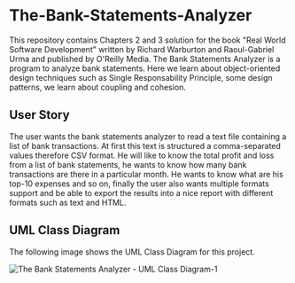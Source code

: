 # The-Bank-Statements-Analyzer

This repository contains Chapters 2 and 3 solution for the book "Real World Software Development" written by Richard Warburton and Raoul-Gabriel Urma and published by O'Reilly Media.
The Bank Statements Analyzer is a program to analyze bank statements. Here we learn about object-oriented design techniques such as Single Responsability Principle, some design patterns, we learn about coupling and cohesion.

## User Story
The user wants the bank statements analyzer to read a text file containing a list of bank transactions. At first this text is structured a comma-separated values therefore CSV format. He will like to know the total profit and loss from a list of bank statements, he wants to know how many bank transactions are there in a particular month. He wants to know what are his top-10 expenses and so on, finally the user also wants multiple formats support and be able to export the results into a nice report with different formats such as text and HTML.

## UML Class Diagram

The following image shows the UML Class Diagram for this project.

![The Bank Statements Analyzer - UML Class Diagram-1](https://user-images.githubusercontent.com/47066093/137827855-b06d8dcc-4fa6-44c1-925e-78d0b4f26490.png)
